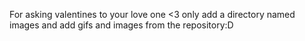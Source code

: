 For asking valentines to your love one <3
only add a directory named images and add gifs and images from the repository:D 
